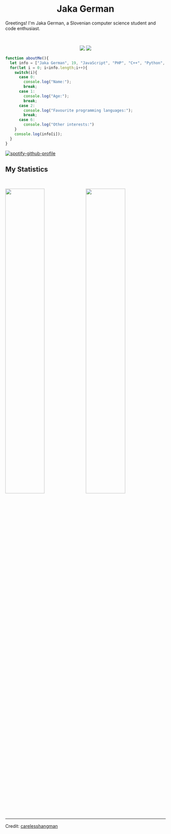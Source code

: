 <h1 align="center">
  <b>Jaka German</b>
</h1>

Greetings! I'm Jaka German, a Slovenian computer science student and code enthusiast.

<br>

<p>
<div align="center">
  <img src="https://img.shields.io/badge/-HTML-c58545?style=for-the-badge&logo=html5&logoColor=c58545&labelColor=282828">
  <img src="https://img.shields.io/badge/-JavaScript-d1a01f?style=for-the-badge&logo=JavaScript&logoColor=d1a01f&labelColor=282828">
</div>
</p>

```javascript
function aboutMe(){
  let info = ["Jaka German", 19, "JavaScript", "PHP", "C++", "Python", "3D Animation", "Filmmaking", "Game development"];
  for(let i = 0; i<info.length;i++){
    switch(i){
      case 0:
        console.log("Name:");
        break;
      case 1:
        console.log("Age:");
        break;
      case 2:
        console.log("Favourite programming languages:");
        break;
      case 6:
        console.log("Other interests:")
    }
    console.log(info[i]);
  }
}
```

[![spotify-github-profile](https://spotify-github-profile.vercel.app/api/view?uid=1vb8u2k6ngwuq86iiv0zho6br&cover_image=true&theme=default)](https://github.com/kittinan/spotify-github-profile)

## My Statistics

<br/>
<p align="left">
  <a>
  <img width="49.5%" src="https://github-readme-stats.vercel.app/api?username=carelesshangman&show_icons=true&theme=gruvbox&hide_border=true" />
    <img width="49.5%" src="https://github-readme-streak-stats.herokuapp.com/?user=carelesshangman&theme=gruvbox&hide_border=true" />
  </a>
</p>
<br>

------

Credit: [carelesshangman](https://github.com/carelesshangman)
